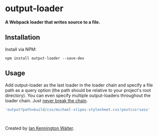 # output-loader
**A Webpack loader that writes source to a file.**

## Installation

Install via NPM:

```
npm install output-loader --save-dev
```

## Usage

Add output-loader as the last loader in the loader chain and specify a file
path as a query option (the path should be relative to your project's root
directory). You can even specify multiple output-loaders throughout
the loader chain. Just
[never break the chain](https://www.youtube.com/watch?v=PppUJ_JGq2U).

```js
'output?path=build/css/michael-stipes-stylesheet.css!postcss!sass'
```

&nbsp;

Created by [Ian Kennington Walter](http://iankwalter.com).

